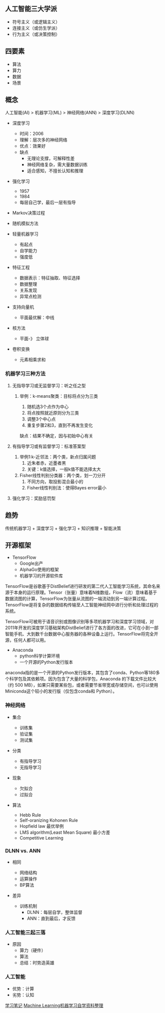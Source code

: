 ## 人工智能三大学派 ##
- 符号主义（或逻辑主义）
- 连接主义（或仿生学派）
- 行为主义（或决策控制）

## 四要素 ##
- 算法
- 算力
- 数据
- 场景

## 概念 ##
人工智能(AI) > 机器学习(ML) > 神经网络(ANN) > 深度学习(DLNN)

- 深度学习
	- 时间：2006
	- 理解：层次多的神经网络 
	- 优点：效果好
	- 缺点
		- 无理论支撑，可解释性差
		- 神经网络复杂，需大量数据训练
		- 适合感知，不擅长认知和推理

- 强化学习
	- 1957
	- 1984
	- 每层自己学，最后一层有指导
- Markov决策过程
- 随机模拟方法
- 轻量机器学习
	- 有起点
	- 自学能力
	- 强度低
- 特征工程
	- 数据表示：特征抽取、特征选择
	- 数据整理
	- 关系发现
	- 异常点检测
- 支持向量机
	- 平面最优解：中线
- 核方法
	- 平面-》 立体球

- 卷积变换
	- 元素相乘求和

### 机器学习三种方法 ###
1. 无指导学习或无监督学习：听之任之型
	1. 举例：k-means聚类：目标将点分为三类
		1. 随机选3个点作为中心
		2. 将点按照就近原则分为三类
		3. 调整3个中心点
		4. 重复步骤2和3，直到不再发生变化

		缺点：结果不确定，因与初始中心有关
		
2. 有指导学习或有监督学习：标准答案型
	1. 举例1:k-近邻法：两个类，新点归属问题
		1. 近朱者赤，近墨者黑
		2. 关键：k值选择，一般k值不能选择太大
	2. Fisher线性判别分类器：两个类，划一刀分开
		1. 不同方向，取投影混合最小的
		2. Fisher线性判别法：使得Bayes error最小

3. 强化学习：奖励惩罚型

## 趋势 ##
传统机器学习 + 深度学习 + 强化学习 + 知识推理 + 智能决策

## 开源框架 ##
- TensorFlow
	- Google出产
	- AlphaGo使用的框架
	- 机器学习的开源软件库

TensorFlow是谷歌基于DistBelief进行研发的第二代人工智能学习系统，其命名来源于本身的运行原理。Tensor（张量）意味着N维数组，Flow（流）意味着基于数据流图的计算，TensorFlow为张量从流图的一端流动到另一端计算过程。TensorFlow是将复杂的数据结构传输至人工智能神经网中进行分析和处理过程的系统。

TensorFlow可被用于语音识别或图像识别等多项机器学习和深度学习领域，对2011年开发的深度学习基础架构DistBelief进行了各方面的改进，它可在小到一部智能手机、大到数千台数据中心服务器的各种设备上运行。TensorFlow将完全开源，任何人都可以用。


- Anaconda
	- python科学计算环境
	- 一个开源的Python发行版本

anaconda指的是一个开源的Python发行版本，其包含了conda、Python等180多个科学包及其依赖项。因为包含了大量的科学包，Anaconda 的下载文件比较大（约 500 MB），如果只需要某些包，或者需要节省带宽或存储空间，也可以使用Miniconda这个较小的发行版（仅包含conda和 Python）。

### 神经网络 ###
- 集合
	- 训练集
	- 验证集
	- 测试集

- 分类
	- 有指导学习
	- 无指导学习

- 现象
	- 欠拟合
	- 过拟合

- 算法
	- Hebb Rule
	- Self-oranizing Kohonen Rule
	- Hopfield law	最优举例
	- LMS algorithm(Least Mean Square) 最小方差
	- Competitive Learning

### DLNN vs. ANN ###
- 相同
	- 网络结构
	- 运算操作
	- BP算法

- 差异
	- 训练机制
		- DLNN：每层自学，整体监督
		- ANN：直到最后，才反馈

### 人工智能三起三落 ###
- 原因
	- 算力（硬件）
	- 算法
	- 总结：时势造英雄

### 人工智能 ###
- 优势：计算
- 劣势：认知

[学习笔记](http://vdisk.weibo.com/s/J4rRX/1373287206)
[Machine Learning机器学习自学资料整理](http://blog.csdn.net/muzilanlan/article/details/45916927)